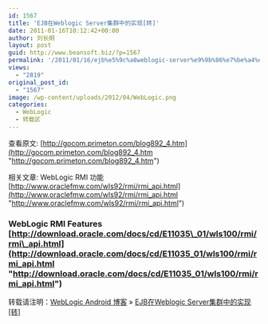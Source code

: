 ```yaml
---
id: 1567
title: 'EJB在Weblogic Server集群中的实现[转]'
date: 2011-01-16T10:12:42+00:00
author: 刘长炯
layout: post
guid: http://www.beansoft.biz/?p=1567
permalink: '/2011/01/16/ejb%e5%9c%a8weblogic-server%e9%9b%86%e7%be%a4%e4%b8%ad%e7%9a%84%e5%ae%9e%e7%8e%b0%e8%bd%ac/'
views:
  - "2819"
original_post_id:
  - "1567"
image: /wp-content/uploads/2012/04/WebLogic.png
categories:
  - WebLogic
  - 转载区
---
```

查看原文: [http://gocom.primeton.com/blog892_4.htm](http://gocom.primeton.com/blog892_4.htm "http://gocom.primeton.com/blog892_4.htm")

相关文章: WebLogic RMI 功能 [http://www.oraclefmw.com/wls92/rmi/rmi_api.html](http://www.oraclefmw.com/wls92/rmi/rmi_api.html "http://www.oraclefmw.com/wls92/rmi/rmi_api.html")

### <a name="wp1000015692"></a>WebLogic RMI Features [http://download.oracle.com/docs/cd/E11035\_01/wls100/rmi/rmi\_api.html](http://download.oracle.com/docs/cd/E11035_01/wls100/rmi/rmi_api.html "http://download.oracle.com/docs/cd/E11035_01/wls100/rmi/rmi_api.html")

转载请注明：[WebLogic Android 博客](http://www.beansoft.biz) &raquo; [EJB在Weblogic Server集群中的实现[转]](http://www.beansoft.biz/2011/01/16/ejb%e5%9c%a8weblogic-server%e9%9b%86%e7%be%a4%e4%b8%ad%e7%9a%84%e5%ae%9e%e7%8e%b0%e8%bd%ac/)